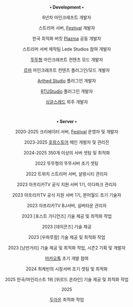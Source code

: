 <div align="center">
  <p>
    <p><strong>• Development •</strong></p>
    <p>6년차 마인크래프트 개발자</p>
    <p>스트리머 서버, <a href="https://site.rtuserver.kr">Festival</a> 개발자</p>
    <p>한국 최적화 버킷 <a href="https://github.com/PlazmaMC/PlazmaBukkit">Plazma</a> 공동 개발자</p>
    <p>스트리머 서버 제작팀 Lede Studios 참여 개발자</p>
    <p><a href="https://youtube.com/@2ddu">뚜뚜형</a> 마인크래프트 컨텐츠 모드 개발자</p>
    <p><a href="https://youtube.com/@RmaGodH">르마</a> 마인크래프트 컨텐츠 플러그인/모드 개발자</p>
    <p><a href="https://github.com/Arthed-Studios">Arthed Studio<a> 플러그인 개발자</p>
    <p><a href="https://github.com/RTUStudio">RTUStudio<a> 플러그인 개발자</p>
    <p><a href="https://www.singlethread.studio/">싱글스레드</a> 외주 개발자</p>
  </p>
  <br>
  <p>
    <p><strong>• Server •</strong></p>
    <p>2020-2025 크리에이터 서버, <a href="https://site.rtuserver.kr">Festival</a> 운영자 및 개발자</p>
    <p>2023-2025 <a href="https://discord.gg/rkVFwR9kEt">호랑스토어</a> 메인 개발자 및 관리진</p>
    <p>2024-2025 350개 이상의 서버 셋팅 및 최적화</p>
    <p>2022 뚜뚜형의 뚜뚜서버 초기 셋팅</p>
    <p>2022 트위치 스트리머 서버, 살랑시티 관리자</p>
    <p>2023 아프리카TV 공식 지원 서버 1기, 이다파크 관리자</p>
    <p>2023 아프리카TV 공식 지원 서버 1기, 문어월드 초기 기술자</p>
    <p>2023 아프리카TV BJ서버, 실버타운 관리자</p>
    <p>2023 [포스트 가디언즈] 기술 제공 및 최적화 작업</p>
    <p>2023 [데이콘즈] 기술 제공</p>
    <p>2023 [우파루팜] 기술 제공 및 최적화 작업</p>
    <p>2023 [낭만거리] 기술 제공 및 최적화 작업, 시즌2 기획 및 개발자</p>
    <p><a href="https://namu.wiki/w/마카오톡">마카오톡</a> 초기 개발 참여</p>
    <p>2024 최케빈의 시참서버 초기 셋팅 및 최적화</p>
    <p>2025 한국/마인리스트 1위 [위르드 온라인] 기술 제공 및 최적화 작업</p>
    <p>2025 <p><a href="https://gall.dcinside.com/mini/board/view/?id=soopvirtualstreamer&no=1425917">두아온</a> 최적화 작업</p>
  </p>
  <br>
<p>
